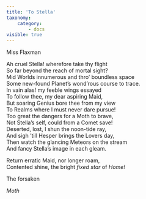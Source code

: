```yaml
---
title: 'To Stella'
taxonomy:
    category:
        - docs
visible: true
---
```


<div class="author">Miss Flaxman</div>

Ah cruel Stella! wherefore take thy flight  
So far beyond the reach of mortal sight?  
Mid Worlds innumerous and thro’ boundless space  
Some new-found Planet’s wond’rous course to trace.  
In vain alas! my feeble wings essayed  
To follow thee, my dear aspiring Maid,  
But soaring Genius bore thee from my view  
To Realms where I must never dare pursue!  
Too great the dangers for a Moth to brave,  
Not Stella’s self, could from a Comet save!  
Deserted, lost, I shun the noon-tide ray,  
And sigh ’till Hesper brings the Lovers day,  
Then watch the glancing Meteors on the stream  
And fancy Stella’s image in each gleam.  

Return erratic Maid, nor longer roam,  
Contented shine, the bright *fixed star* of *Home!*

The forsaken

*Moth*